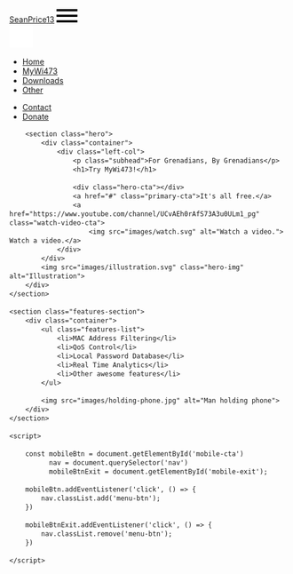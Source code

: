 <!DOCTYPE html>
<html lang="en">
    <head>
        <meta charset="UTF-8">
        <meta name="viewport" content="width=device-width, initial-scale=1.0">
        <title>SeanPrice13</title>
        <link rel="stylesheet" href="css/main.css">
    </head>
    <body>
        <div class="navbar">
            <div class="container">
                <a class="logo" href="#">SeanPrice<span>13</span></a>
                <img id="mobile-cta" class="mobile-menu" src="images/menu.svg" alt="Open Navigation">
                <nav>
                    <img id="mobile-exit" class="mobile-menu-exit" src="images/exit.svg" alt="Exit Navigation">
                    <ul class="primary-nav">
                        <li class="current"><a href="#">Home</a></li>
                        <li><a href="#">MyWi473</a></li>
                        <li><a href="#">Downloads</a></li>
                        <li><a href="#">Other</a></li>
                    </ul>
                    <ul class="secondary-nav">
                        <li><a href="contact.html">Contact</a></li>
                        <li class="donate"><a href="#">Donate</a></li>                       
                    </ul>
                </nav>
            </div>
        </div>

        <section class="hero">
            <div class="container">
                <div class="left-col">
                    <p class="subhead">For Grenadians, By Grenadians</p>
                    <h1>Try MyWi473!</h1>

                    <div class="hero-cta"></div>
                    <a href="#" class="primary-cta">It's all free.</a>
                    <a href="https://www.youtube.com/channel/UCvAEh0rAfS73A3u0ULm1_pg" class="watch-video-cta">
                        <img src="images/watch.svg" alt="Watch a video."> Watch a video.</a>
                </div>
            </div>
            <img src="images/illustration.svg" class="hero-img" alt="Illustration">
        </div> 
    </section>

    <section class="features-section">
        <div class="container">
            <ul class="features-list">
                <li>MAC Address Filtering</li>
                <li>QoS Control</li>
                <li>Local Password Database</li>
                <li>Real Time Analytics</li>
                <li>Other awesome features</li>
            </ul>

            <img src="images/holding-phone.jpg" alt="Man holding phone">
        </div>
    </section>

    <script>

        const mobileBtn = document.getElementById('mobile-cta')
              nav = document.querySelector('nav')
              mobileBtnExit = document.getElementById('mobile-exit');

        mobileBtn.addEventListener('click', () => {
            nav.classList.add('menu-btn');
        })

        mobileBtnExit.addEventListener('click', () => {
            nav.classList.remove('menu-btn');
        })

    </script>

</body>
</html>
        </section>
    </body>
</html>